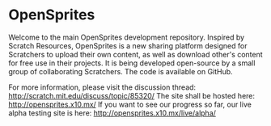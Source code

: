 # OpenSprites
Welcome to the main OpenSprites development repository. Inspired by Scratch Resources, OpenSprites is a new sharing platform designed for Scratchers to upload their own content, as well as download other's content for free use in their projects. It is being developed open-source by a small group of collaborating Scratchers. The code is available on GitHub.

For more information, please visit the discussion thread: http://scratch.mit.edu/discuss/topic/85320/ The site shall be hosted here: http://opensprites.x10.mx/ If you want to see our progress so far, our live alpha testing site is here: http://opensprites.x10.mx/live/alpha/
